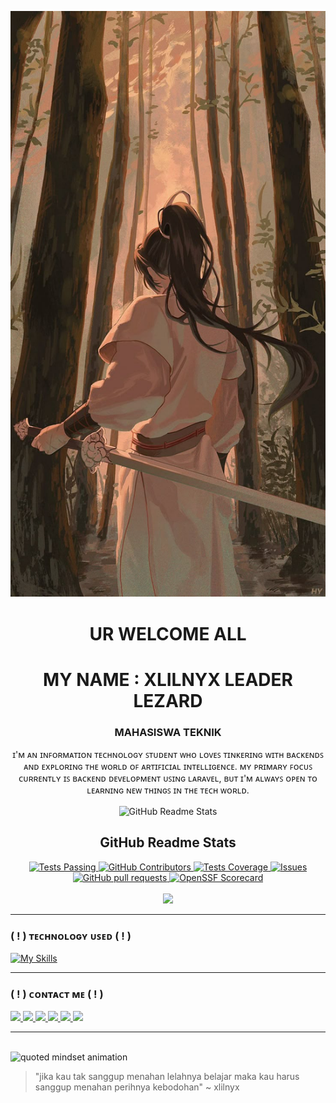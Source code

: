 ![Header](img/18ef6e772c3889d018783fc15674484a.jpg)

<h1 align="center"> UR WELCOME ALL</h1>
<h1 align="center">MY NAME : XLILNYX
LEADER LEZARD</h1>
<h3 align="center">MAHASISWA TEKNIK</h3>

<p align="center">ɪ'ᴍ ᴀɴ ɪɴꜰᴏʀᴍᴀᴛɪᴏɴ ᴛᴇᴄʜɴᴏʟᴏɢʏ ꜱᴛᴜᴅᴇɴᴛ ᴡʜᴏ ʟᴏᴠᴇꜱ ᴛɪɴᴋᴇʀɪɴɢ ᴡɪᴛʜ ʙᴀᴄᴋᴇɴᴅꜱ ᴀɴᴅ ᴇxᴘʟᴏʀɪɴɢ ᴛʜᴇ ᴡᴏʀʟᴅ ᴏꜰ ᴀʀᴛɪꜰɪᴄɪᴀʟ ɪɴᴛᴇʟʟɪɢᴇɴᴄᴇ. ᴍʏ ᴘʀɪᴍᴀʀʏ ꜰᴏᴄᴜꜱ ᴄᴜʀʀᴇɴᴛʟʏ ɪꜱ ʙᴀᴄᴋᴇɴᴅ ᴅᴇᴠᴇʟᴏᴘᴍᴇɴᴛ ᴜꜱɪɴɢ ʟᴀʀᴀᴠᴇʟ, ʙᴜᴛ ɪ'ᴍ ᴀʟᴡᴀʏꜱ ᴏᴘᴇɴ ᴛᴏ ʟᴇᴀʀɴɪɴɢ ɴᴇᴡ ᴛʜɪɴɢꜱ ɪɴ ᴛʜᴇ ᴛᴇᴄʜ ᴡᴏʀʟᴅ.</p>


<p align="center">
 <img width="100px" src="https://res.cloudinary.com/anuraghazra/image/upload/v1594908242/logo_ccswme.svg" align="center" alt="GitHub Readme Stats" />
 <h2 align="center">GitHub Readme Stats</h2>
</p>
</p>

 <p align="center">
  <a href="https://github.com/anuraghazra/github-readme-stats/actions">
    <img alt="Tests Passing" src="https://github.com/anuraghazra/github-readme-stats/workflows/Test/badge.svg" />
  </a>
  <a href="https://github.com/anuraghazra/github-readme-stats/graphs/contributors">
    <img alt="GitHub Contributors" src="https://img.shields.io/github/contributors/anuraghazra/github-readme-stats" />
  </a>
  <a href="https://codecov.io/gh/anuraghazra/github-readme-stats">
    <img alt="Tests Coverage" src="https://codecov.io/gh/anuraghazra/github-readme-stats/branch/master/graph/badge.svg" />
  </a>
  <a href="https://github.com/anuraghazra/github-readme-stats/issues">
    <img alt="Issues" src="https://img.shields.io/github/issues/anuraghazra/github-readme-stats?color=0088ff" />
  </a>
  <a href="https://github.com/anuraghazra/github-readme-stats/pulls">
    <img alt="GitHub pull requests" src="https://img.shields.io/github/issues-pr/anuraghazra/github-readme-stats?color=0088ff" />
  </a>
 
  <a href="https://securityscorecards.dev/viewer/?uri=github.com/anuraghazra/github-readme-stats">
    <img alt="OpenSSF Scorecard" src="https://api.securityscorecards.dev/projects/github.com/anuraghazra/github-readme-stats/badge" />
  </a>
  <br/>
  <br/>
  <a href="https://vercel.com?utm\_source=github\_readme\_stats\_team\&utm\_campaign=oss">
    <img src="https://files.catbox.moe/8n0rlg.jpg"/>
  </a>
</p>



---

### ( ! ) ᴛᴇᴄʜɴᴏʟᴏɢʏ ᴜꜱᴇᴅ ( ! ) 
[![My Skills](https://skillicons.dev/icons?i=javascript,html,css,cpp,laravel,python,php,nodejs,java,vim,git,github)](https://skillicons.dev)

---

### ( ! ) ᴄᴏɴᴛᴀᴄᴛ ᴍᴇ ( ! ) 

<p>
  <a href="https://instagram.com/-" target="_blank">
    <img src="https://img.shields.io/badge/-Instagram-E4405F?style=for-the-badge&logo=instagram&logoColor=white" />
  </a>
  <a href="faisalryu58@gmail.com">
    <img src="https://img.shields.io/badge/-Email-D14836?style=for-the-badge&logo=gmail&logoColor=white" />
  </a>
  <a href="https://wa.me/-" target="_blank">
    <img src="https://img.shields.io/badge/-WhatsApp-25D366?style=for-the-badge&logo=whatsapp&logoColor=white" />
  </a>
  <a href="https://facebook.com/-" target="_blank">
    <img src="https://img.shields.io/badge/-Facebook-1877F2?style=for-the-badge&logo=facebook&logoColor=white" />
  </a>
  <a href="https://t.me/xlilnyx" target="_blank">
    <img src="https://img.shields.io/badge/-Telegram-2CA5E0?style=for-the-badge&logo=telegram&logoColor=white" />
  </a>
  <a href="https://m.me/-" target="_blank">
    <img src="https://img.shields.io/badge/-Messenger-00B2FF?style=for-the-badge&logo=messenger&logoColor=white" />
  </a>
</p>

---

<br clear="both">

<img src="https://files.catbox.moe/zvf5j8.jpg" alt="quoted mindset animation" />

> "jika kau tak sanggup
menahan lelahnya belajar
maka kau harus
sanggup menahan perihnya kebodohan" ~ xlilnyx
